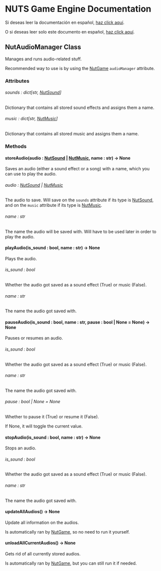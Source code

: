 # NUTS Game Engine Documentation

Si deseas leer la documentación en español, [haz click aquí](/DOCUMENTATION_Ñ/INDEX.md).

O si deseas leer solo este documento en español, [haz click aquí](/DOCUMENTATION_Ñ/FILES/NUTAUDIOMANAGER.md).

## NutAudioManager Class

Manages and runs audio-related stuff.

Recommended way to use is by using the [NutGame](/DOCUMENTATION/FILES/NUTGAME.md) `audioManager` attribute.

### Attributes

###### sounds : dict[str, [NutSound](/DOCUMENTATION/FILES/NUTSOUND.md)]

Dictionary that contains all stored sound effects and assigns them a name.

###### music : dict[str, [NutMusic](/DOCUMENTATION/FILES/NUTMUSIC.md)]

Dictionary that contains all stored music and assigns them a name.

### Methods

#### storeAudio(audio : [NutSound](/DOCUMENTATION/FILES/NUTSOUND.md) | [NutMusic](/DOCUMENTATION/FILES/NUTMUSIC.md), name : str) -> None

Saves an audio (either a sound effect or a song) with a name, which you can use to play the audio.

###### audio : [NutSound](/DOCUMENTATION/FILES/NUTSOUND.md) | [NutMusic](/DOCUMENTATION/FILES/NUTMUSIC.md)

The audio to save. Will save on the `sounds` attribute if its type is [NutSound](/DOCUMENTATION/FILES/NUTSOUND.md), and on the `music` attribute if its type is [NutMusic](/DOCUMENTATION/FILES/NUTMUSIC.md).

###### name : str

The name the audio will be saved with. Will have to be used later in order to play the audio.

#### playAudio(is_sound : bool, name : str) -> None

Plays the audio.

###### is_sound : bool

Whether the audio got saved as a sound effect (True) or music (False).

###### name : str

The name the audio got saved with.

#### pauseAudio(is_sound : bool, name : str, pause : bool | None = None) -> None

Pauses or resumes an audio.

###### is_sound : bool

Whether the audio got saved as a sound effect (True) or music (False).

###### name : str

The name the audio got saved with.

###### pause : bool | None = None

Whether to pause it (True) or resume it (False).

If None, it will toggle the current value.

#### stopAudio(is_sound : bool, name : str) -> None

Stops an audio.

###### is_sound : bool

Whether the audio got saved as a sound effect (True) or music (False).

###### name : str

The name the audio got saved with.

#### updateAllAudios() -> None

Update all information on the audios.

Is automatically ran by [NutGame](/DOCUMENTATION/FILES/NUTGAME.md), so no need to run it yourself.

#### unloadAllCurrentAudios() -> None

Gets rid of all currently stored audios.

Is automatically ran by [NutGame](/DOCUMENTATION/FILES/NUTGAME.md), but you can still run it if needed.
